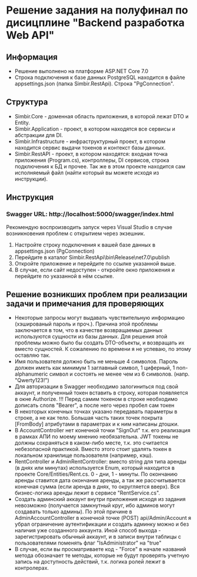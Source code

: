 # Решение задания на полуфинал по дисицплине "Backend разработка Web API"
## Информация
- Решение выполнено на платформе ASP.NET Core 7.0
- Строка подключения к базе данных PostgreSQL находится в файле appsettings.json (папка Simbir.RestApi). Строка "PgConnection".

## Структура
- Simbir.Core - доменная область приложения, в которой лежат DTO и Entity.
- Simbir.Application - проект, в котором находятся все сервисы и абстракции для DI.
- Simbir.Infrastructure - инфраструктурный проект, в котором находится сервис выдачи токенов и контекст базы данных.
- Simbir.RestAPI - проект, в котором находятся: входная точка приложения (Program.cs), контроллеры, DI сервисов, строка подключения к БД и прочее. Так же в этом проекте находится сам исполняемый файл (найти который вы можете исходя из инструкции).

## Инструкция
### Swagger URL: http://localhost:5000/swagger/index.html
Рекомендую воспроизводить запуск через Visual Studio в случае возникновения проблем с открытием через экзешник.

1. Настройте строку подключения к вашей базе данных в appsettings.json (PgConnection)
2. Перейдите в каталог Simbir.RestApi\bin\Release\net7.0\publish
3. Откройте приложение и перейдите по ссылке указанной выше.
4. В случае, если сайт недоступен - откройте окно приложения и перейдите по указанной в нём ссылке.


## Решение возникших проблем при реализации задачи и примечания для проверяющих
- Некоторые запросы могут выдавать чувствительную информацию (хэшированый пароль и проч.). Причина этой проблемы заключается в том, что в качестве возвращаемых данных используются сущности из базы данных. Для решения этой проблемы можно было бы создать DTO-объекты, и возвращать их вместо сущностей. К сожалению по времени я не успеваю, по этому оставляю так.
- Имя пользователя должно быть не меньше 4 символов. Пароль должен иметь как минимум 1 заглавный символ, 1 циферный, 1 non-alphanumeric символ и состоять не менее чем из 6 символов. (напр. "Qwerty123!")
- Для авторизации в Swagger необходимо залогиниться под свой аккаунт, и полученный токен вставить в строку, которая появляется в окне Authorize. !!! Перед самим токеном в строке необходимо дописать слолв "Bearer", а после него через пробел сам токен
- В некоторых конечных точках указано передавать параметры в строке, а не как тело. Большая часть таких точек покрыта [FromBody] атрибутами в параметрах и к ним написаны дтошки.
- В AccountController нет конечной точки "SignOut" т.к. его реализация в рамках АПИ по моему мнению необязательна. JWT токены не должны сохраняться в каком-либо месте, т.к. это считается небезопасной практикой. Вместо этого стоит удалять токен в локальном хранилище пользователя (например, кэш). 
- RentController и AdminRentController: вместо string для типа аренды (в днях или минутах) используется Enum, который находится в проекте Core/Entities/Rent.cs. 0 - дни, 1 - минуты. По окончанию аренды ставится дата окончания аренды, а так же рассчитывается конечная сумма (если аренда в днях, то округляется вверх). Вся бизнес-логика аренды лежит в сервисе "RentService.cs".
- Создать админский аккаунт внутри приложения исходя из задания невозможно (получается замкнутный круг, ибо админов могут создавать только админы). По этой причине в AdminAccountController в конечной точке (POST) api/Admin/Account я убрал ограничение аутентификации и создать админку можно и без наличия уже созданного аккаунта. Иной способ выхода - зарегистрировать обычный аккаунт, и в записи внутри таблицы с пользователями поменять флаг "IsAdministrator" на "true"
- В случае, если вы просматриваете код - "Force" в начале названий метода обозначает те методы, которые не будут проверять учетную запись на доступность действий, т.к. логика ролей лежит в контролерах. 
